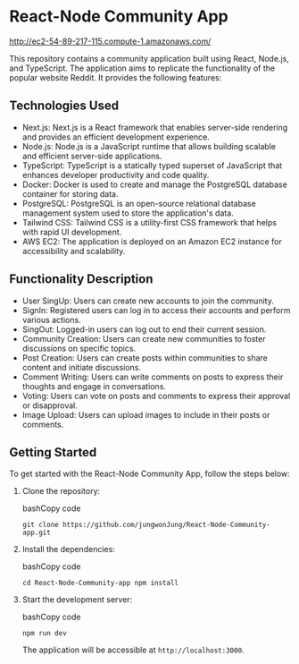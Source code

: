 React-Node Community App
========================

http://ec2-54-89-217-115.compute-1.amazonaws.com/

This repository contains a community application built using React, Node.js, and TypeScript. The application aims to replicate the functionality of the popular website Reddit. It provides the following features:

Technologies Used
-----------------

-   Next.js: Next.js is a React framework that enables server-side rendering and provides an efficient development experience.
-   Node.js: Node.js is a JavaScript runtime that allows building scalable and efficient server-side applications.
-   TypeScript: TypeScript is a statically typed superset of JavaScript that enhances developer productivity and code quality.
-   Docker: Docker is used to create and manage the PostgreSQL database container for storing data.
-   PostgreSQL: PostgreSQL is an open-source relational database management system used to store the application's data.
-   Tailwind CSS: Tailwind CSS is a utility-first CSS framework that helps with rapid UI development.
-   AWS EC2: The application is deployed on an Amazon EC2 instance for accessibility and scalability.

Functionality Description
-----------------

-   User SingUp: Users can create new accounts to join the community.
-   SignIn: Registered users can log in to access their accounts and perform various actions.
-   SingOut: Logged-in users can log out to end their current session.
-   Community Creation: Users can create new communities to foster discussions on specific topics.
-   Post Creation: Users can create posts within communities to share content and initiate discussions.
-   Comment Writing: Users can write comments on posts to express their thoughts and engage in conversations.
-   Voting: Users can vote on posts and comments to express their approval or disapproval.
-   Image Upload: Users can upload images to include in their posts or comments.

Getting Started
---------------

To get started with the React-Node Community App, follow the steps below:

1.  Clone the repository:

    bashCopy code

    `git clone https://github.com/jungwonJung/React-Node-Community-app.git`

2.  Install the dependencies:

    bashCopy code

    `cd React-Node-Community-app
    npm install`

3.  Start the development server:

    bashCopy code

    `npm run dev`

    The application will be accessible at `http://localhost:3000`.


